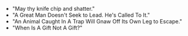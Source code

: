 * "May thy knife chip and shatter."
* "A Great Man Doesn't Seek to Lead. He's Called To It."
* "An Animal Caught In A Trap Will Gnaw Off Its Own Leg to Escape."
* "When Is A Gift Not A Gift?"
